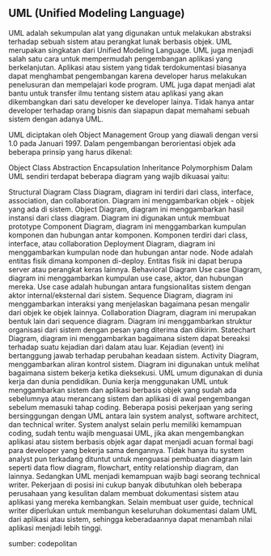 ## UML (Unified Modeling Language)

UML adalah sekumpulan alat yang digunakan untuk melakukan abstraksi terhadap sebuah sistem atau perangkat lunak berbasis objek. UML merupakan singkatan dari Unified Modeling Language. UML juga menjadi salah satu cara untuk mempermudah pengembangan aplikasi yang berkelanjutan. Aplikasi atau sistem yang tidak terdokumentasi biasanya dapat menghambat pengembangan karena developer harus melakukan penelusuran dan mempelajari kode program. UML juga dapat menjadi alat bantu untuk transfer ilmu tentang sistem atau aplikasi yang akan dikembangkan dari satu developer ke developer lainya. Tidak hanya antar developer terhadap orang bisnis dan siapapun dapat memahami sebuah sistem dengan adanya UML.

UML diciptakan oleh Object Management Group yang diawali dengan versi 1.0 pada Januari 1997. Dalam pengembangan berorientasi objek ada beberapa prinsip yang harus dikenal:

Object
Class
Abstraction
Encapsulation
Inheritance
Polymorphism
Dalam UML sendiri terdapat beberapa diagram yang wajib dikuasai yaitu:

Structural Diagram
Class Diagram, diagram ini terdiri dari class, interface, association, dan collaboration. Diagram ini menggambarkan objek - objek yang ada di sistem.
Object Diagram, diagram ini menggambarkan hasil instansi dari class diagram. Diagram ini digunakan untuk membuat prototype
Component Diagram, diagram ini menggambarkan kumpulan komponen dan hubungan antar komponen. Komponen terdiri dari class, interface, atau collaboration
Deployment Diagram, diagram ini menggambarkan kumpulan node dan hubungan antar node. Node adalah entitas fisik dimana komponen di-deploy. Entitas fisik ini dapat berupa server atau perangkat keras lainnya.
Behavioral Diagram
Use case Diagram, diagram ini menggambarkan kumpulan use case, aktor, dan hubungan mereka. Use case adalah hubungan antara fungsionalitas sistem dengan aktor internal/eksternal dari sistem.
Sequence Diagram, diagram ini menggambarkan interaksi yang menjelaskan bagaimana pesan mengalir dari objek ke objek lainnya.
Collaboration Diagram, diagram ini merupakan bentuk lain dari sequence diagram. Diagram ini menggambarkan struktur organisasi dari sistem dengan pesan yang diterima dan dikirim.
Statechart Diagram, diagram ini menggambarkan bagaimana sistem dapat bereaksi terhadap suatu kejadian dari dalam atau luar. Kejadian (event) ini bertanggung jawab terhadap perubahan keadaan sistem.
Activity Diagram, menggambarkan aliran kontrol sistem. Diagram ini digunakan untuk melihat bagaimana sistem bekerja ketika dieksekusi.
UML umum digunakan di dunia kerja dan dunia pendidikan. Dunia kerja menggunakan UML untuk menggambarkan sistem dan aplikasi berbasis objek yang sudah ada sebelumnya atau merancang sistem dan aplikasi di awal pengembangan sebelum memasuki tahap coding. Beberapa posisi pekerjaan yang sering bersinggungan dengan UML antara lain system analyst, software architect, dan technical writer. System analyst selain perlu memiliki kemampuan coding, sudah tentu wajib menguasai UML, jika akan mengembangkan aplikasi atau sistem berbasis objek agar dapat menjadi acuan formal bagi para developer yang bekerja sama dengannya. Tidak hanya itu system analyst pun terkadang dituntut untuk menguasai pembuatan diagram lain seperti data flow diagram, flowchart, entity relationship diagram, dan lainnya. Sedangkan UML menjadi kemampuan wajib bagi seorang technical writer. Pekerjaan di posisi ini cukup banyak dibutuhkan oleh beberapa perusahaan yang kesulitan dalam membuat dokumentasi sistem atau aplikasi yang mereka kembangkan. Selain membuat user guide, technical writer diperlukan untuk membangun keseluruhan dokumentasi dalam UML dari aplikasi atau sistem, sehingga keberadaannya dapat menambah nilai aplikasi menjadi lebih tinggi.

sumber: codepolitan